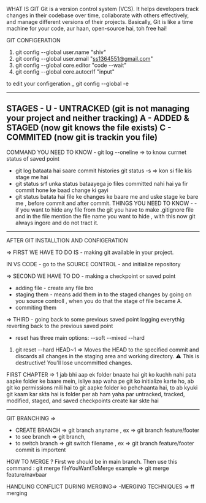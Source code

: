 WHAT IS GIT
 Git is a version control system (VCS). It helps developers track changes in their codebase over time, collaborate with others effectively, and manage different versions of their projects. Basically, Git is like a time machine for your code, aur haan, open-source hai, toh free hai!
 
GIT CONFIGERATION

1. git config --global user.name "shiv"
2. git config --global user.email "ss1364551@gmail.com"
3. git config --global core.editor "code --wait"
4. git config --global core.autocrlf "input"

to edit your configeration _
 git config --global -e

------------------------------
STAGES -
 U - UNTRACKED (git is not managing your project and neither tracking)
 A - ADDED & STAGED (now git knows the file exists)
 C - COMMITED (now git is trackin you file)
-------------------------------

COMMAND YOU NEED TO KNOW -
git log --oneline => to know currnet status of saved point
 -  git log bataata hai saare commit histories
git status -s => kon si file kis stage me hai
 -  git status srf unka status bataayega jo files committed nahi hai ya fir commit hone
ke baad change ki gayi
 - git status batata hai file ke changes ke baare me and uske stage ke bare me , before commit and after commit.
THINGS YOU NEED TO KNOW - 
-if you want to hide any file from the git you have to make .gitignore file and in the file mention the file name you want to hide , with this now git always ingore and do not tract it.

-------------------------------

AFTER GIT INSTALLTION AND CONFIGERATION 

=> FIRST WE HAVE TO DO IS - making git available in your project.   

IN VS CODE -
    go to the SOURCE CONTROL - and initialize repository

=> SECOND WE HAVE TO DO - making a checkpoint or saved point
  - adding file  - create any file bro
  - staging them - means add them in to the staged changes by going on you source controll , when you do that the stage of file became A.
  - commiting them

=> THIRD - going back to some previous saved point
    logging everythig
    reverting back to the previous saved point


   - reset has three main options:
    --soft
    --mixed
    --hard  

   1. git reset --hard HEAD~1 => Moves the HEAD to the specified commit and discards all changes in the staging area and working directory.
⚠️ This is destructive! You'll lose uncommitted changes.


FIRST CHAPTER => 
1 jab bhi aap ek folder bnaate hai git ko kuchh nahi pata aapke folder
ke baare mein, isliye aap waha pe git ko initialize karte ho, ab git
ko permissions mili hai to git aapke folder ko pehchaanta hai, to ab
kyuki git kaam kar skta hai is folder per ab ham yaha par untracked,
tracked, modified, staged, and saved checkpoints create kar skte hai



------------------------------------------------------------------------------------------------------------------


GIT BRANCHING =>
 - CREATE BRANCH => git branch anyname , ex => git branch feature/footer
 - to see branch => git branch,
 - to switch branch => git switch filename  , ex => git branch feature/footer 
commit is importent 


HOW TO MERGE ? 
First we should be in main branch. Then use this command : git merge fileYouWantToMerge 
example => git merge feature/navbaar

HANDLING CONFLICT DURING MERGING=>
  -MERGING TECHNIQUES => ff merging
